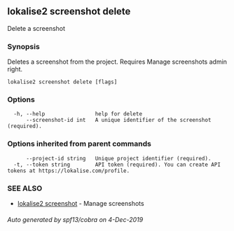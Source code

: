 ## lokalise2 screenshot delete

Delete a screenshot

### Synopsis

Deletes a screenshot from the project. Requires Manage screenshots admin right.

```
lokalise2 screenshot delete [flags]
```

### Options

```
  -h, --help                help for delete
      --screenshot-id int   A unique identifier of the screenshot (required).
```

### Options inherited from parent commands

```
      --project-id string   Unique project identifier (required).
  -t, --token string        API token (required). You can create API tokens at https://lokalise.com/profile.
```

### SEE ALSO

* [lokalise2 screenshot](lokalise2_screenshot.md)	 - Manage screenshots

###### Auto generated by spf13/cobra on 4-Dec-2019
